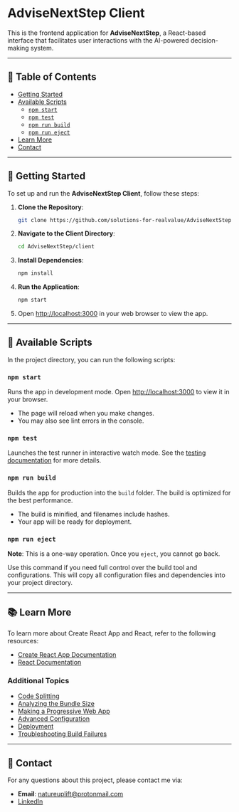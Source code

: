 # AdviseNextStep Client

This is the frontend application for **AdviseNextStep**, a React-based interface that facilitates user interactions with the AI-powered decision-making system.

---

## 📖 Table of Contents

- [Getting Started](#-getting-started)
- [Available Scripts](#-available-scripts)
  - [`npm start`](#npm-start)
  - [`npm test`](#npm-test)
  - [`npm run build`](#npm-run-build)
  - [`npm run eject`](#npm-run-eject)
- [Learn More](#-learn-more)
- [Contact](#-contact)

---

## 🚀 Getting Started

To set up and run the **AdviseNextStep Client**, follow these steps:

1. **Clone the Repository**:

    ```bash
    git clone https://github.com/solutions-for-realvalue/AdviseNextStep.git
    ```

2. **Navigate to the Client Directory**:

    ```bash
    cd AdviseNextStep/client
    ```

3. **Install Dependencies**:

    ```bash
    npm install
    ```

4. **Run the Application**:

    ```bash
    npm start
    ```

5. Open [http://localhost:3000](http://localhost:3000) in your web browser to view the app.

---

## 🔨 Available Scripts

In the project directory, you can run the following scripts:

### `npm start`

Runs the app in development mode. Open [http://localhost:3000](http://localhost:3000) to view it in your browser.

- The page will reload when you make changes.
- You may also see lint errors in the console.

### `npm test`

Launches the test runner in interactive watch mode. See the [testing documentation](https://facebook.github.io/create-react-app/docs/running-tests) for more details.

### `npm run build`

Builds the app for production into the `build` folder. The build is optimized for the best performance.

- The build is minified, and filenames include hashes.
- Your app will be ready for deployment.

### `npm run eject`

**Note**: This is a one-way operation. Once you `eject`, you cannot go back.

Use this command if you need full control over the build tool and configurations. This will copy all configuration files and dependencies into your project directory.

---

## 📚 Learn More

To learn more about Create React App and React, refer to the following resources:

- [Create React App Documentation](https://facebook.github.io/create-react-app/docs/getting-started)
- [React Documentation](https://reactjs.org/)

### Additional Topics

- [Code Splitting](https://facebook.github.io/create-react-app/docs/code-splitting)
- [Analyzing the Bundle Size](https://facebook.github.io/create-react-app/docs/analyzing-the-bundle-size)
- [Making a Progressive Web App](https://facebook.github.io/create-react-app/docs/making-a-progressive-web-app)
- [Advanced Configuration](https://facebook.github.io/create-react-app/docs/advanced-configuration)
- [Deployment](https://facebook.github.io/create-react-app/docs/deployment)
- [Troubleshooting Build Failures](https://facebook.github.io/create-react-app/docs/troubleshooting#npm-run-build-fails-to-minify)

---

## 📧 Contact

For any questions about this project, please contact me via:

- **Email**: [natureuplift@protonmail.com](mailto:natureuplift@protonmail.com)
- [LinkedIn](https://www.linkedin.com/in/arnaldo-sepulveda)
